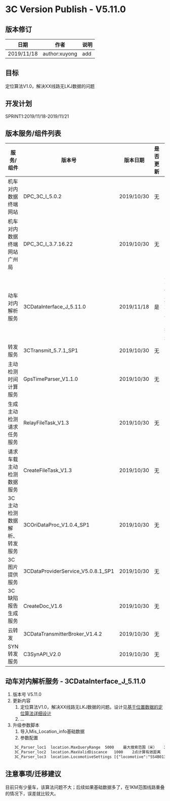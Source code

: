 3C Version Publish - V5.11.0
=================
  
版本修订
-----------------------------------

日期 | 作者 |  说明
-|-|-
2019/11/18| author:xuyong| add

目标
-----------------------------------

定位算法V1.0，解决XX线路无LKJ数据的问题

开发计划
-----------------------------------

SPRINT1:2019/11/18-2019/11/21

版本服务/组件列表
-----------------------------------

服务/组件 | 版本号 | 版本日期 | 是否更新 |升级内容
-|-|-|-|-
 机车对内数据终端网站| DPC_3C_I_5.0.2 |2019/10/30| 无 |-
 机车对内数据终端网站广州局| DPC_3C_I_3.7.16.22 |2019/10/30| 无 |-
 动车对内解析服务| 3CDataInterface_J_5.11.0 |2019/11/18 | 是 |定位算法V1.0，解决XX线路无LKJ数据的问题
 转发服务| 3CTransmit_5.7.1_SP1 |2019/10/30| 无 |-
 主动检测时间计算服务| GpsTimeParser_V1.1.0 |2019/10/30| 无 |-
 生成主动检测请求任务服务| RelayFileTask_V1.3 |2019/10/30| 无 |-
 请求车载主动检测数据服务| CreateFileTask_V1.3|2019/10/30| 无 |-
 3C主动检测数据解析、转发服务| 3COriDataProc_V1.0.4_SP1|2019/10/30| 无 |-
 3C图片提供服务| 3CDataProviderService_V5.0.8.1_SP1|2019/10/30| 无 |-
 3C缺陷报告生成服务| CreateDoc_V1.6|2019/10/30| 无 |-
 云转发|3CDataTransmitterBroker_V1.4.2|2019/10/30| 无 |-
 SYN转发服务|C3SynAPI_V2.0|2019/10/30| 无 |-

动车对内解析服务 - 3CDataInterface_J_5.11.0
-----------------------------------

1. 版本号
V5.11.0
2. 更新内容
    1. 定位算法V1.0，解决XX线路无LKJ数据的问题。设计见[基于位置数据的定位算法详细设计](../解析服务/01设计/基于位置数据的定位算法详细设计.md)  
    2. ...
3. 升级参数脚本
    1. 导入Mis_Location_info基础数据
    2. 参数配置

```xml
    3C_Parser_loc1	location.MaxQueryRange	5000	最大搜索范围（米）	3C_Parser
    3C_Parser_loc2	location.MaxValidDiscance	1000	2点计算有效距离	3C_Parser
    3C_Parser_loc3	location.LocomotiveSettings	[{"locomotive":"SS4B0135","lines":["SHX$00200"]},{"locomotive":"SS4B0136"}]	车辆线路配置，如果不清楚线路配置则是全量扫描，配置了线路采用精准查询匹配	3C_Parser
```

注意事项/迁移建议
-----------------------------------

目前只有少量车，该算法问题不大；后续如果基础数据多了，在1KM范围线路重叠的情况下，误差就比较大。